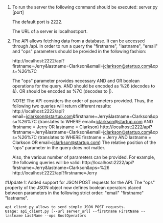 1) To run the server the following command should be executed: 
    server.py [port]

    The default port is 2222.

    The URL of a server is localhost:port.

2) The API allows fetching data from a database. It can be accessed through /api.
    In order to run a query the "firstname", "lastname", "email" and "ops" parameters should be provided in the following fashion:

    http://localhost:2222/api?firstname=Jerry&lastname=Clarkson&email=jclarkson@startup.com&ops=%26%7C

    The "ops" parameter provides necessary AND and OR boolean operations for the query. 
    AND should be encoded as %26 (decodes to &).
    OR should be encoded as %7C (decodes to |).
    
    NOTE! The API considers the order of parameters provided. Thus, the following two queries will return different results:
    http://localhost:2222/api?email=jclarkson@startup.com&firstname=Jerry&lastname=Clarkson&ops=%26%7C (translates to WHERE email=jclarkson@startup.com AND firstname = Jerry OR lastname = Clarkson)
    http://localhost:2222/api?firstname=Jerry&lastname=Clarkson&email=jclarkson@startup.com&ops=%26%7C (translates to WHERE firstname = Jerry AND lastname = Clarkson OR email=jclarkson@startup.com)
    The relative position of the "ops" parameter in the query does not matter.

    Also, the various number of parameters can be provided. For example, the following queries will be valid:
    http://localhost:2222/api?firstname=Jerry&lastname=Clarkson&ops=%26
    http://localhost:2222/api?firstname=Jerry

#Update 1:
    Added support for JSON POST requests for the API.
    The "ops" property of the JSON object now defines boolean operators placed between parameters in the following strict order: "email" <op> "firstname" <op> "lastname".

    api_client.py allows to send simple JSON POST requests. 
   	Usage: api_client.py [--url server_url] --firstname FirstName --lastname LastName --ops BoolOperators
    
